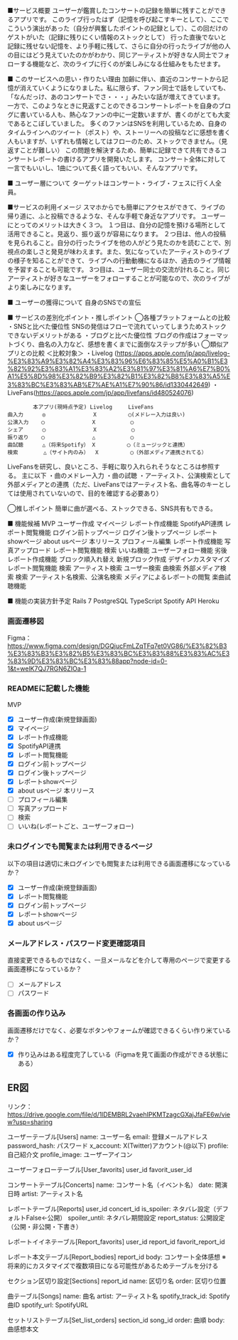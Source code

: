 ■サービス概要
ユーザーが鑑賞したコンサートの記録を簡単に残すことができるアプリです。
このライブ行ったはず（記憶を呼び起こすキーとして）、ここでこういう演出があった（自分が興奮したポイントの記録として）、この回だけのゲストがいた（記録に残りにくい情報のストックとして）
行った直後でないと記録に残せない記憶を、より手軽に残して、さらに自分の行ったライブが他の人の目にはどう見えていたのかがわかり、同じアーティストが好きな人同士でフォローする機能など、次のライブに行くのが楽しみになる仕組みをもたせます。

■ このサービスへの思い・作りたい理由
加齢に伴い、直近のコンサートから記憶が消えていくようになりました。私に限らず、ファン同士で話をしていても、「なんだっけ、あのコンサートでさ・・・」みたいな話が増えてきています。
一方で、このようなときに見返すことのできるコンサートレポートを自身のブログに書いている人も、熱心なファンの中に一定数いますが、書くのがとても大変であるとこぼしていました。
多くのファンはSNSを利用しているため、自身のタイムラインへのツイート（ポスト）や、ストーリーへの投稿などに感想を書く人もいますが、いずれも情報としてはフローのため、ストックできません。（見返すことが難しい）
この問題を解決するため、簡単に記録できて共有できるコンサートレポートの書けるアプリを開発いたします。
コンサート全体に対して一言でもいいし、1曲について長く語ってもいい、そんなアプリです。

■ ユーザー層について
ターゲットはコンサート・ライブ・フェスに行く人全員。

■サービスの利用イメージ
スマホからでも簡単にアクセスができて、ライブの帰り道に、ふと投稿できるような、そんな手軽で身近なアプリです。
ユーザーにとってのメリットは大きく３つ。
１つ目は、自分の記憶を預ける場所として活用できること。見返り、振り返りが容易になります。
２つ目は、他人の投稿を見られること。自分の行ったライブを他の人がどう見たのかを読むことで、別視点の楽しさと発見が味わえます。また、気になっていたアーティストのライブの様子を知ることができて、ライブへの行動動機になるほか、過去のライブ情報を予習することも可能です。
3つ目は、ユーザー同士の交流が計れること。同じアーティストが好きなユーザーをフォローすることが可能なので、次のライブがより楽しみになります。

■ ユーザーの獲得について
自身のSNSでの宣伝

■ サービスの差別化ポイント・推しポイント
◯各種プラットフォームとの比較
    ・SNSと比べた優位性
    SNSの発信はフローで流れていってしまうためストックできないデメリットがある
    ・ブログと比べた優位性
    ブログの作成はフォーマットづくり、曲名の入力など、感想を書くまでに面倒なステップが多い
◯類似アプリとの比較
    ＜比較対象＞
    ・Livelog (https://apps.apple.com/jp/app/livelog-%E3%83%A9%E3%82%A4%E3%83%96%E6%83%85%E5%A0%B1%E3%82%92%E3%83%A1%E3%83%A2%E3%81%97%E3%81%A6%E7%B0%A1%E5%8D%98%E3%82%B9%E3%82%B1%E3%82%B8%E3%83%A5%E3%83%BC%E3%83%AB%E7%AE%A1%E7%90%86/id1330442649)
    ・LiveFans(https://apps.apple.com/jp/app/livefans/id480524076)

            本アプリ(現時点予定) Livelog     LiveFans
    曲入力      ◎               X          ◯(メドレー入力は良い)
    公演入力    ◯               X           ◯
    シェア      ◯               X           ◯
    振り返り    ◯               △           ◯
    曲試聴      △（将来Spotify） X          ◯（ミュージックと連携）
    検索        △（サイト内のみ）  X          ◯（外部メディア連携されてる）

LiveFansを研究し、良いところ、手軽に取り入れられそうなところは参照する。
主に以下
・曲のメドレー入力
・曲の試聴
・アーティスト、公演検索として外部メディアとの連携（ただ、LiveFansではアーティスト名、曲名等のキーとしては使用されていないので、目的を確認する必要あり）

◯推しポイント
簡単に曲が選べる、ストックできる、SNS共有もできる。

■ 機能候補
MVP
    ユーザー作成
    マイページ
    レポート作成機能
        SpotifyAPI連携
    レポート閲覧機能
        ログイン前トップページ
        ログイン後トップページ
        レポートshowページ
    about usページ
本リリース
    プロフィール編集
    レポート作成機能
        写真アップロード
    レポート閲覧機能
        検索
        いいね機能
        ユーザーフォロー機能
劣後
    レポート作成機能
        ブロック順入れ替え
        新規ブロック作成
        デザインカスタマイズ
    レポート閲覧機能
        検索
            アーティスト検索
            ユーザー検索
            曲検索
    外部メディア検索
        検索
            アーティスト名検索、公演名検索
            メディアによるレポートの閲覧
    楽曲試聴機能


■ 機能の実装方針予定
Rails 7
PostgreSQL
TypeScript
Spotify API
Heroku


### 画面遷移図
Figma：https://www.figma.com/design/DGQjucFmLZqTFq7et0VG86/%E3%82%B3%E3%83%B3%E3%82%B5%E3%83%BC%E3%83%88%E3%83%AC%E3%83%9D%E3%83%BC%E3%83%88app?node-id=0-1&t=welK7QJ7RGN6ZIOa-1

### READMEに記載した機能
MVP
- [x] ユーザー作成(新規登録画面)
- [x] マイページ
- [x] レポート作成機能
- [x] SpotifyAPI連携
- [x] レポート閲覧機能
- [x] ログイン前トップページ
- [x] ログイン後トップページ
- [x] レポートshowページ
- [x] about usページ
本リリース
- [ ] プロフィール編集
- [ ] 写真アップロード
- [ ] 検索
- [ ] いいね(レポートごと、ユーザーフォロー)

### 未ログインでも閲覧または利用できるページ
以下の項目は適切に未ログインでも閲覧または利用できる画面遷移になっているか？
- [x] ユーザー作成(新規登録画面)
- [x] レポート閲覧機能
- [x] ログイン前トップページ
- [x] レポートshowページ
- [x] about usページ

### メールアドレス・パスワード変更確認項目
直接変更できるものではなく、一旦メールなどを介して専用のページで変更する画面遷移になっているか？
- [ ] メールアドレス
- [ ] パスワード

### 各画面の作り込み
画面遷移だけでなく、必要なボタンやフォームが確認できるくらい作り米ているか？
- [x] 作り込みはある程度完了している（Figmaを見て画面の作成ができる状態にある）

## ER図
リンク：https://drive.google.com/file/d/1lDEMBRL2vaehIPKMTzagcGXajJfaFE6w/view?usp=sharing

ユーザーテーブル[Users]
name: ユーザー名
email: 登録メールアドレス
password_hash: パスワード
x_account: X(Twitter)アカウント(@以下)
profile: 自己紹介文
profile_image: ユーザーアイコン

ユーザーフォローテーブル[User_favorits]
user_id
favorit_user_id

コンサートテーブル[Concerts]
name: コンサート名（イベント名）
date: 開演日時
artist: アーティスト名

レポートテーブル[Reports]
user_id
concert_id
is_spoiler: ネタバレ設定（デフォルトFalse←公開）
spoiler_until: ネタバレ期間設定
report_status: 公開設定（公開・非公開・下書き）

レポートイイネテーブル[Report_favorits]
user_id
report_id
favorit_report_id

レポート本文テーブル[Report_bodies]
report_id
body: コンサート全体感想
※将来的にカスタマイズで複数項目になる可能性があるためテーブルを分ける

セクション区切り設定[Sections]
report_id
name: 区切り名
order: 区切り位置

曲テーブル[Songs]
name: 曲名
artist: アーティスト名
spotify_track_id: Spotify曲ID
spotify_url: SpotifyURL

セットリストテーブル[Set_list_orders]
section_id
song_id
order: 曲順
body: 曲感想本文
